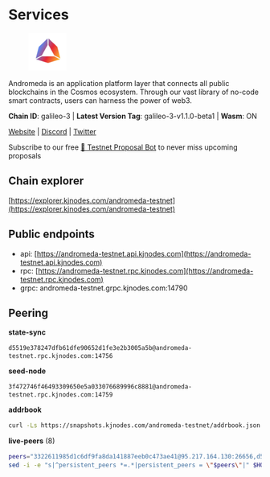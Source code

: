 # Services

<figure><img src="https://raw.githubusercontent.com/kj89/cosmos-images/main/logos/andromeda.png" alt=""><figcaption></figcaption></figure>

Andromeda is an application platform layer that connects all  public blockchains in the Cosmos ecosystem. Through our vast  library of no-code smart contracts, users can harness the power of web3.

**Chain ID**: galileo-3 | **Latest Version Tag**: galileo-3-v1.1.0-beta1 | **Wasm**: ON

[Website](https://www.andromedaprotocol.io) | [Discord](https://discord.gg/wzM3kSN3sE) | [Twitter](https://twitter.com/andromedaprot)



Subscribe to our free [🤖 Testnet Proposal Bot](https://t.me/kjnodes_testnet_proposal_bot) to never miss upcoming proposals


## Chain explorer
[https://explorer.kjnodes.com/andromeda-testnet](https://explorer.kjnodes.com/andromeda-testnet)

## Public endpoints

* api: [https://andromeda-testnet.api.kjnodes.com](https://andromeda-testnet.api.kjnodes.com)
* rpc: [https://andromeda-testnet.rpc.kjnodes.com](https://andromeda-testnet.rpc.kjnodes.com)
* grpc: andromeda-testnet.grpc.kjnodes.com:14790

## Peering

**state-sync**

```text
d5519e378247dfb61dfe90652d1fe3e2b3005a5b@andromeda-testnet.rpc.kjnodes.com:14756
```

**seed-node**

```text
3f472746f46493309650e5a033076689996c8881@andromeda-testnet.rpc.kjnodes.com:14759
```

**addrbook**
```bash
curl -Ls https://snapshots.kjnodes.com/andromeda-testnet/addrbook.json > $HOME/.andromedad/config/addrbook.json
```

**live-peers** (8)
```bash
peers="3322611985d1c6df9fa8da141887eeb0c473ae41@95.217.164.130:26656,d5519e378247dfb61dfe90652d1fe3e2b3005a5b@65.109.68.190:14756,a537cc2879fc79401f6834aa6483fbb1dee18ef0@137.184.44.33:20156,32e94653d765d9a43eb9c7a97d752dd96b2a50d6@213.247.154.10:26656,05b853c6022c51b2065665e66876e27aee9fed59@149.102.140.189:26656,fcc2e92679fd0bf000dce1e18d23143cf21ebea2@135.181.92.180:26656,cd8ec0d6afc4f060c0fe6480222cdccf0c2717d3@66.206.2.162:32656,20373ec71cffdb678099ca411fb862537f264791@178.172.212.135:26656"
sed -i -e "s|^persistent_peers *=.*|persistent_peers = \"$peers\"|" $HOME/.andromedad/config/config.toml
```
